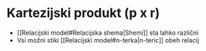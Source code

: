# Kartezijski produkt (p x r)
- [[Relacijski model#Relacijska shema|Shemi]] sta lahko različni
- Vsi možni stiki [[Relacijski model#n-terka|n-teric]] obeh relacij